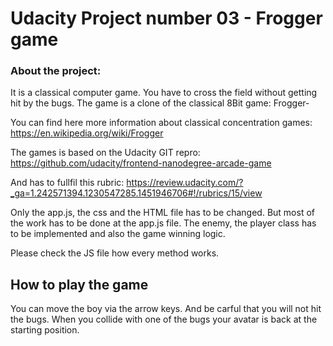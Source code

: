 # Udacity Project number 03 - Frogger game

### About the project:
It is a classical computer game. You have to cross the field without getting
hit by the bugs. The game is a clone of the classical 8Bit game: Frogger-

You can find here more information about classical concentration games:
https://en.wikipedia.org/wiki/Frogger

The games is based on the Udacity GIT repro:
https://github.com/udacity/frontend-nanodegree-arcade-game

And has to fullfil this rubric:
https://review.udacity.com/?_ga=1.242571394.1230547285.1451946706#!/rubrics/15/view

Only the app.js, the css and the HTML file has to be changed. But most of the
work has to be done at the app.js file. The enemy, the player class has to be
implemented and also the game winning logic.

Please check the JS file how every method works.

## How to play the game

You can move the boy via the arrow keys. And be carful that you will not hit the bugs.
When you collide with one of the bugs your avatar is back at the starting position.
